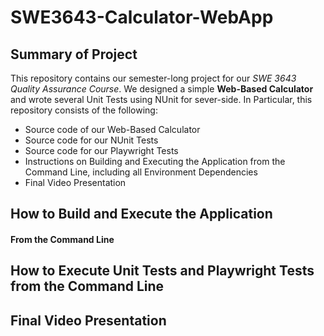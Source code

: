 # SWE3643-Calculator-WebApp
## Summary of Project
This repository contains our semester-long project for our *SWE 3643 Quality Assurance Course*. We designed a simple __Web-Based Calculator__ and wrote several Unit Tests using NUnit for sever-side. In Particular, this repository consists of the following:
* Source code of our Web-Based Calculator
* Source code for our NUnit Tests
* Source code for our Playwright Tests
* Instructions on Building and Executing the Application from the Command Line, including all Environment Dependencies
* Final Video Presentation
## How to Build and Execute the Application
#### From the Command Line
## How to Execute Unit Tests and Playwright Tests from the Command Line
## Final Video Presentation
